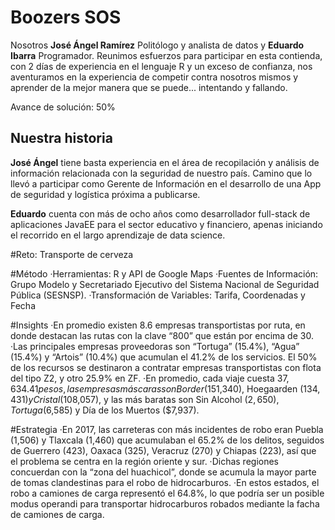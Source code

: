 # Boozers SOS
Nosotros **José Ángel Ramírez** Politólogo y analista de datos y **Eduardo Ibarra** Programador. Reunimos esfuerzos para participar en esta contienda, con 2 días de experiencia en el lenguaje R y un exceso de confianza, nos aventuramos en la experiencia de competir contra nosotros mismos y aprender de la mejor manera que se puede... intentando y fallando.

Avance de solución: 50%

## Nuestra historia
**José Ángel** tiene basta experiencia en el área de recopilación y análisis de información relacionada con la seguridad de nuestro país. Camino que lo llevó a participar como Gerente de Información en el desarrollo de una App de seguridad y logística próxima a publicarse.

**Eduardo** cuenta con más de ocho años como desarrollador full-stack de aplicaciones JavaEE para el sector educativo y financiero, apenas iniciando el recorrido en el largo aprendizaje de data science.

#Reto: Transporte de cerveza

#Método
·Herramientas: R y API de Google Maps
·Fuentes de Información: Grupo Modelo y Secretariado Ejecutivo del Sistema Nacional de Seguridad Pública (SESNSP).
·Transformación de Variables: Tarifa, Coordenadas y Fecha

#Insights
·En promedio existen 8.6 empresas transportistas por ruta, en donde destacan las rutas con la clave “800” que están por encima de 30.
·Las principales empresas proveedoras son “Tortuga” (15.4%), “Agua” (15.4%) y “Artois” (10.4%) que acumulan el 41.2% de los servicios.
El 50% de los recursos se destinaron a contratar empresas transportistas con flota del tipo Z2, y otro 25.9% en ZF.
·En promedio, cada viaje cuesta  $37,634.41 pesos, las empresas más caras son Border ($151,340), Hoegaarden ($134,431) y Cristal ($108,057), y las más baratas son Sin Alcohol ($2,650), Tortuga ($6,585) y Día de los Muertos ($7,937).

#Estrategia
·En 2017, las carreteras con más incidentes de robo eran Puebla (1,506) y Tlaxcala (1,460) que acumulaban el 65.2% de los delitos, seguidos de Guerrero (423), Oaxaca (325), Veracruz (270) y Chiapas (223), así que el problema se centra en la región oriente y sur.
·Dichas regiones concuerdan con la “zona del huachicol”, donde se acumula la mayor parte de tomas clandestinas para el robo de hidrocarburos.
·En estos estados, el robo a camiones de carga representó el 64.8%, lo que podría ser un posible modus operandi para transportar hidrocarburos robados mediante la facha de camiones de carga.
